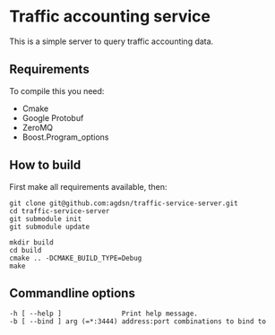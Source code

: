 # Traffic accounting service

This is a simple server to query traffic accounting data.

## Requirements

To compile this you need:

* Cmake
* Google Protobuf
* ZeroMQ
* Boost.Program_options

## How to build

First make all requirements available, then:

    git clone git@github.com:agdsn/traffic-service-server.git
    cd traffic-service-server
    git submodule init
    git submodule update
    
    mkdir build
    cd build
    cmake .. -DCMAKE_BUILD_TYPE=Debug
    make

## Commandline options

    -h [ --help ]               Print help message.
    -b [ --bind ] arg (=*:3444) address:port combinations to bind to

